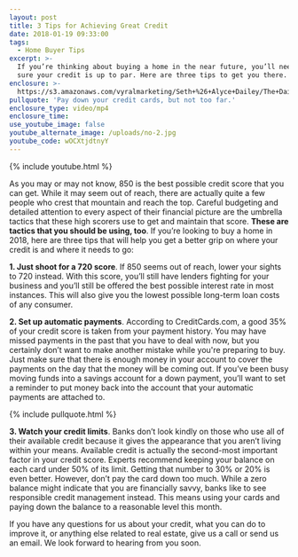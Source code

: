 ```yaml
---
layout: post
title: 3 Tips for Achieving Great Credit
date: 2018-01-19 09:33:00
tags:
  - Home Buyer Tips
excerpt: >-
  If you’re thinking about buying a home in the near future, you’ll need to make
  sure your credit is up to par. Here are three tips to get you there.
enclosure: >-
  https://s3.amazonaws.com/vyralmarketing/Seth+%26+Alyce+Dailey/The+Dailey+Group-+3+Tips+for+Achieving+Great+Credit.mp4
pullquote: 'Pay down your credit cards, but not too far.'
enclosure_type: video/mp4
enclosure_time:
use_youtube_image: false
youtube_alternate_image: /uploads/no-2.jpg
youtube_code: wOCXtjdtnyY
---
```



{% include youtube.html %}

As you may or may not know, 850 is the best possible credit score that you can get. While it may seem out of reach, there are actually quite a few people who crest that mountain and reach the top. Careful budgeting and detailed attention to every aspect of their financial picture are the umbrella tactics that these high scorers use to get and maintain that score. **These are tactics that you should be using, too**. If you’re looking to buy a home in 2018, here are three tips that will help you get a better grip on where your credit is and where it needs to go:

**1. Just shoot for a 720 score**. If 850 seems out of reach, lower your sights to 720 instead. With this score, you’ll still have lenders fighting for your business and you’ll still be offered the best possible interest rate in most instances. This will also give you the lowest possible long-term loan costs of any consumer.

**2. Set up automatic payments**. According to CreditCards.com, a good 35% of your credit score is taken from your payment history. You may have missed payments in the past that you have to deal with now, but you certainly don’t want to make another mistake while you're preparing to buy. Just make sure that there is enough money in your account to cover the payments on the day that the money will be coming out. If you’ve been busy moving funds into a savings account for a down payment, you’ll want to set a reminder to put money back into the account that your automatic payments are attached to.

{% include pullquote.html %}

**3. Watch your credit limits**. Banks don’t look kindly on those who use all of their available credit because it gives the appearance that you aren’t living within your means. Available credit is actually the second-most important factor in your credit score. Experts recommend keeping your balance on each card under 50% of its limit. Getting that number to 30% or 20% is even better. However, don’t pay the card down too much. While a zero balance might indicate that you are financially savvy, banks like to see responsible credit management instead. This means using your cards and paying down the balance to a reasonable level this month.

If you have any questions for us about your credit, what you can do to improve it, or anything else related to real estate, give us a call or send us an email. We look forward to hearing from you soon.
